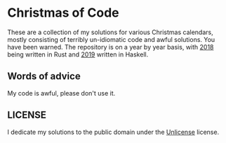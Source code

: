 # Christmas of Code 

These are a collection of my solutions for various Christmas calendars, mostly
consisting of terribly un-idiomatic code and awful solutions. You have been
warned. The repository is on a year by year basis, with
[2018](https://github.com/sondr3/ChristmasOfCode/tree/master/2018) being written
in Rust and [2019](https://github.com/sondr3/ChristmasOfCode/tree/master/2019)
written in Haskell.

## Words of advice

My code is awful, please don't use it.

## LICENSE

I dedicate my solutions to the public domain under the
[Unlicense](https://unlicense.org/) license. 
